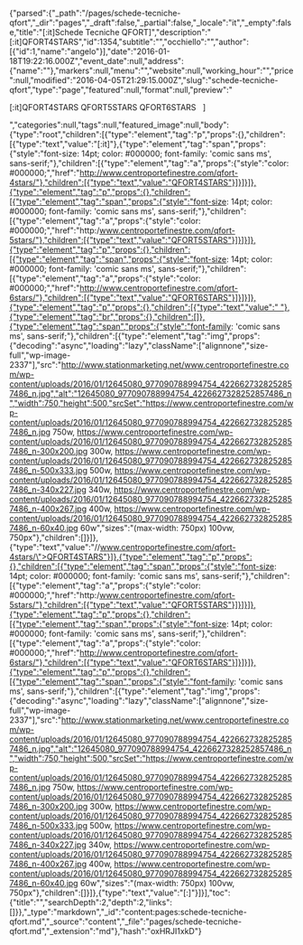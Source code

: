 {"parsed":{"_path":"/pages/schede-tecniche-qfort","_dir":"pages","_draft":false,"_partial":false,"_locale":"it","_empty":false,"title":"[:it]Schede Tecniche QFORT]","description":"[:it]QFORT4STARS","id":1354,"subtitle":"","occhiello":"","author":[{"id":1,"name":"angelo"}],"date":"2016-01-18T19:22:16.000Z","event_date":null,"address":{"name":""},"markers":null,"menu":"","website":null,"working_hour":"","price":null,"modified":"2016-04-05T21:29:15.000Z","slug":"schede-tecniche-qfort","type":"page","featured":null,"format":null,"preview":"<p>[:it]QFORT4STARS QFORT5STARS QFORT6STARS &nbsp; ]</p> ","categories":null,"tags":null,"featured_image":null,"body":{"type":"root","children":[{"type":"element","tag":"p","props":{},"children":[{"type":"text","value":"[:it]"},{"type":"element","tag":"span","props":{"style":"font-size: 14pt; color: #000000; font-family: 'comic sans ms', sans-serif;"},"children":[{"type":"element","tag":"a","props":{"style":"color: #000000;","href":"http://www.centroportefinestre.com/qfort-4stars/"},"children":[{"type":"text","value":"QFORT4STARS"}]}]}]},{"type":"element","tag":"p","props":{},"children":[{"type":"element","tag":"span","props":{"style":"font-size: 14pt; color: #000000; font-family: 'comic sans ms', sans-serif;"},"children":[{"type":"element","tag":"a","props":{"style":"color: #000000;","href":"http:/www.centroportefinestre.com/qfort-5stars/"},"children":[{"type":"text","value":"QFORT5STARS"}]}]}]},{"type":"element","tag":"p","props":{},"children":[{"type":"element","tag":"span","props":{"style":"font-size: 14pt; color: #000000; font-family: 'comic sans ms', sans-serif;"},"children":[{"type":"element","tag":"a","props":{"style":"color: #000000;","href":"http://www.centroportefinestre.com/qfort-6stars/"},"children":[{"type":"text","value":"QFORT6STARS"}]}]}]},{"type":"element","tag":"p","props":{},"children":[{"type":"text","value":" "},{"type":"element","tag":"br","props":{},"children":[]},{"type":"element","tag":"span","props":{"style":"font-family: 'comic sans ms', sans-serif;"},"children":[{"type":"element","tag":"img","props":{"decoding":"async","loading":"lazy","className":["alignnone","size-full","wp-image-2337"],"src":"http://www.stationmarketing.net/www.centroportefinestre.com/wp-content/uploads/2016/01/12645080_977090788994754_4226627328252857486_n.jpg","alt":"12645080_977090788994754_4226627328252857486_n","width":750,"height":500,"srcSet":"https://www.centroportefinestre.com/wp-content/uploads/2016/01/12645080_977090788994754_4226627328252857486_n.jpg 750w, https://www.centroportefinestre.com/wp-content/uploads/2016/01/12645080_977090788994754_4226627328252857486_n-300x200.jpg 300w, https://www.centroportefinestre.com/wp-content/uploads/2016/01/12645080_977090788994754_4226627328252857486_n-500x333.jpg 500w, https://www.centroportefinestre.com/wp-content/uploads/2016/01/12645080_977090788994754_4226627328252857486_n-340x227.jpg 340w, https://www.centroportefinestre.com/wp-content/uploads/2016/01/12645080_977090788994754_4226627328252857486_n-400x267.jpg 400w, https://www.centroportefinestre.com/wp-content/uploads/2016/01/12645080_977090788994754_4226627328252857486_n-60x40.jpg 60w","sizes":"(max-width: 750px) 100vw, 750px"},"children":[]}]},{"type":"text","value":"//www.centroportefinestre.com/qfort-4stars/\">QFORT4STARS"}]},{"type":"element","tag":"p","props":{},"children":[{"type":"element","tag":"span","props":{"style":"font-size: 14pt; color: #000000; font-family: 'comic sans ms', sans-serif;"},"children":[{"type":"element","tag":"a","props":{"style":"color: #000000;","href":"http:/www.centroportefinestre.com/qfort-5stars/"},"children":[{"type":"text","value":"QFORT5STARS"}]}]}]},{"type":"element","tag":"p","props":{},"children":[{"type":"element","tag":"span","props":{"style":"font-size: 14pt; color: #000000; font-family: 'comic sans ms', sans-serif;"},"children":[{"type":"element","tag":"a","props":{"style":"color: #000000;","href":"http://www.centroportefinestre.com/qfort-6stars/"},"children":[{"type":"text","value":"QFORT6STARS"}]}]}]},{"type":"element","tag":"p","props":{},"children":[{"type":"element","tag":"span","props":{"style":"font-family: 'comic sans ms', sans-serif;"},"children":[{"type":"element","tag":"img","props":{"decoding":"async","loading":"lazy","className":["alignnone","size-full","wp-image-2337"],"src":"http://www.stationmarketing.net/www.centroportefinestre.com/wp-content/uploads/2016/01/12645080_977090788994754_4226627328252857486_n.jpg","alt":"12645080_977090788994754_4226627328252857486_n","width":750,"height":500,"srcSet":"https://www.centroportefinestre.com/wp-content/uploads/2016/01/12645080_977090788994754_4226627328252857486_n.jpg 750w, https://www.centroportefinestre.com/wp-content/uploads/2016/01/12645080_977090788994754_4226627328252857486_n-300x200.jpg 300w, https://www.centroportefinestre.com/wp-content/uploads/2016/01/12645080_977090788994754_4226627328252857486_n-500x333.jpg 500w, https://www.centroportefinestre.com/wp-content/uploads/2016/01/12645080_977090788994754_4226627328252857486_n-340x227.jpg 340w, https://www.centroportefinestre.com/wp-content/uploads/2016/01/12645080_977090788994754_4226627328252857486_n-400x267.jpg 400w, https://www.centroportefinestre.com/wp-content/uploads/2016/01/12645080_977090788994754_4226627328252857486_n-60x40.jpg 60w","sizes":"(max-width: 750px) 100vw, 750px"},"children":[]}]},{"type":"text","value":"[:]"}]}],"toc":{"title":"","searchDepth":2,"depth":2,"links":[]}},"_type":"markdown","_id":"content:pages:schede-tecniche-qfort.md","_source":"content","_file":"pages/schede-tecniche-qfort.md","_extension":"md"},"hash":"oxHRJI1xkD"}